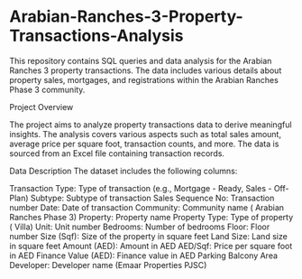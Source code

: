 # Arabian-Ranches-3-Property-Transactions-Analysis
This repository contains SQL queries and data analysis for the Arabian Ranches 3 property transactions. The data includes various details about property sales, mortgages, and registrations within the Arabian Ranches Phase 3 community.

Project Overview

The project aims to analyze property transactions data to derive meaningful insights. The analysis covers various aspects such as total sales amount, average price per square foot, transaction counts, and more. The data is sourced from an Excel file containing transaction records.

Data Description
The dataset includes the following columns:

Transaction Type: Type of transaction (e.g., Mortgage - Ready, Sales - Off-Plan)
Subtype: Subtype of transaction
Sales Sequence
No: Transaction number
Date: Date of transaction
Community: Community name ( Arabian Ranches Phase 3)
Property: Property name
Property Type: Type of property ( Villa)
Unit: Unit number
Bedrooms: Number of bedrooms
Floor: Floor number
Size (Sqf): Size of the property in square feet
Land Size: Land size in square feet
Amount (AED): Amount in AED
AED/Sqf: Price per square foot in AED
Finance Value (AED): Finance value in AED
Parking
Balcony Area
Developer: Developer name (Emaar Properties PJSC)
